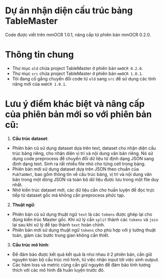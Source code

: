 # Dự án nhận diện cấu trúc bảng TableMaster

Code được viết trên mmOCR 1.0.1, nâng cấp từ phiên bản mmOCR 0.2.0.

# Thông tin chung

- Thư mục `old` chứa project TableMaster ở phiên bản `mmOCR 0.2.0`.
- Thư mục `src` chứa project TableMaster ở phiên bản `mmOCR 1.0.1`.
- Tôi đang cố gắng chuyển đổi code từ `old` sang `src` để sử dụng các tính năng mới của `mmOCR 1.0.1`.

# Lưu ý điểm khác biệt và nâng cấp của phiên bản mới so với phiên bản cũ:

1. **Cấu trúc dataset**:

- Phiên bản cũ sử dụng dataset dựa trên text, dataset cho nhận diện cấu trúc bảng riêng, cho nhận diện vị trí và nội dung văn bản riêng. Nó sử dụng code preprocess để chuyển đổi dữ liệu từ định dạng JSON sang định dạng text. Sinh ra rất nhiều file nhỏ cho từng cell trong bảng.
- Phiên bản mới sử dụng dataset dựa trên JSON theo chuẩn của `PubTabNet`, bao gồm thông tin về cấu trúc bảng, vị trí và nội dung văn bản trong một dòng JSON và toàn bộ dữ liệu được lưu trong một file duy nhất.
- Nhờ kiến trúc dataset mới, các dữ liệu cần cho huấn luyện đề đọc trực tiếp từ dataset gốc mà không cần preprocess phức tạp. 

2. **Thuật ngữ**:

- Phiên bản cũ sử dụng thuật ngữ `text` là các `tokens` được ghép lại cho đúng kiến trúc Master gốc. Khi xử lý cần `split` thành các `tokens` và `join` lại sau khi xử lý để tạo thành `text` hoàn chỉnh.
- Phiên bản mới sử dụng thuật ngữ `tokens` cho phù hợp với ý tưởng thuật toán, giảm các bước trung gian không cần thiết.

3. **Cấu trúc mô hình**:

- Để đảm bảo được kết quả kết quả là như nhau ở 2 phiên bản, cần giữ nguyên toàn bộ cấu trúc mô hình, từ việc nhận input tới việc sinh output.
- Các hàm loss và metric cũng cần giữ nguyên để đảm bảo tính tương thích với các mô hình đã huấn luyện trước đó.
